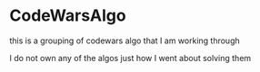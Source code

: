 # CodeWarsAlgo

this is a grouping of codewars algo that I am working through

I do not own any of the algos just how I went about solving them
